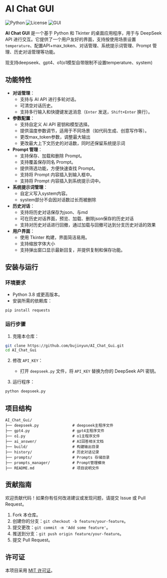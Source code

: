 # AI Chat GUI

![Python](https://img.shields.io/badge/Python-3.8%2B-blue)
![License](https://img.shields.io/badge/License-MIT-green)
![GUI](https://img.shields.io/badge/GUI-Tkinter-orange)

**AI Chat GUI** 是一个基于 Python 和 Tkinter 的桌面应用程序，用于与 DeepSeek API 进行交互。它提供了一个用户友好的界面，支持按使用场景设置 `temperature`、配置API+max_token、对话管理、系统提示词管理、Prompt 管理、历史对话管理等功能。

现支持deepseek、gpt4、o1(o1模型自带限制不设置temperature、system)

## 功能特性

- **对话管理**：
  - 支持与 AI API 进行多轮对话。
  - 可清空对话历史。
  - 支持多行输入和快捷键发送消息（`Enter` 发送，`Shift+Enter` 换行）。
- **参数配置**：
  - 支持自定义 AI API 密钥和模型选择。
  - 提供温度参数调节，适用于不同场景（如代码生成、创意写作等）。
  - 更改max_token参数，调整最大输出
  - 更改最大上下文历史的对话数，同时还保留系统提示词
- **Prompt 管理**：
  - 支持保存、加载和删除 Prompt。
  - 支持覆盖保存同名 Prompt。
  - 提供筛选功能，方便快速查找 Prompt。
  - 支持将 Prompt 内容插入到输入框中。
  - 支持将 Prompt 内容插入到系统提示词中。
- **系统提示词管理**：
  - 自定义写入system内容。
  - system部分不会因对话数过长而被删除
- **历史对话**：
  - 支持将历史对话保存为json、与md
  - 可在历史对话界面，预览、加载、删除json保存的历史对话
  - 支持对历史对话进行回撤，通过加载与回撤可达到分支历史对话的效果
- **用户界面**：
  - 使用 Tkinter 构建，界面简洁易用。
  - 支持缩放字体大小
  - 支持弹出窗口显示最新回复，并提供复制和保存功能。

## 安装与运行

### 环境要求

- Python 3.8 或更高版本。
- 安装所需的依赖库：

```bash
pip install requests
```

### 运行步骤

1. 克隆本仓库：

```bash
git clone https://github.com/bujinyun/AI_Chat_Gui.git
cd AI_Chat_Gui
```

2. 修改 `API_KEY`：
   - 打开 `deepseek.py` 文件，将 `API_KEY` 替换为你的 DeepSeek API 密钥。

3. 运行程序：

```bash
python deepseek.py
```

## 项目结构

```
AI_Chat_Gui/
├── deepseek.py               # deepseek主程序文件
├── gpt4.py                   # gpt4主程序文件
├── o1.py                     # o1主程序文件
├── ai_answer/                # AI回答相关文档
├── build/                    # 构建输出目录
├── history/                  # 历史对话记录
├── prompts/                  # Prompts 存储目录
├── prompts_manager/          # Prompt管理模块
├── README.md                 # 项目说明文件
```

## 贡献指南

欢迎贡献代码！如果你有任何改进建议或发现问题，请提交 Issue 或 Pull Request。

1. Fork 本仓库。
2. 创建你的分支：`git checkout -b feature/your-feature`。
3. 提交更改：`git commit -m 'Add some feature'`。
4. 推送到分支：`git push origin feature/your-feature`。
5. 提交 Pull Request。

## 许可证

本项目采用 [MIT 许可证](LICENSE)。
